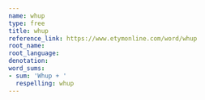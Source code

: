 ```yaml
---
name: whup
type: free
title: whup
reference_link: https://www.etymonline.com/word/whup
root_name: 
root_language: 
denotation: 
word_sums:
- sum: 'Whup + '
  respelling: whup
---
```

